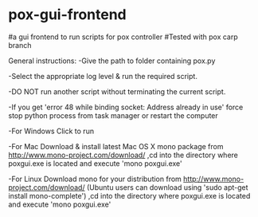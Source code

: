 # pox-gui-frontend
#a gui frontend to run scripts for pox controller 
#Tested with pox carp branch


General instructions:
-Give the path to folder containing pox.py



-Select the appropriate log level & run the required script.



-DO NOT run another script without terminating the current script.




-If you get 'error 48 while binding socket: Address already in use' force stop python process from task manager or restart the computer




-For Windows
Click to run



-For Mac 
Download & install latest Mac OS X mono package from http://www.mono-project.com/download/
,cd into the directory where poxgui.exe is located and execute 'mono poxgui.exe' 



-For Linux
Download mono for your distribution from http://www.mono-project.com/download/
(Ubuntu users can download using 'sudo apt-get install mono-complete')
,cd into the directory where poxgui.exe is located and execute 'mono poxgui.exe' 
